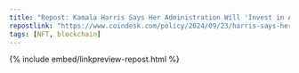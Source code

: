 ```yaml
---
title: "Repost: Kamala Harris Says Her Administration Will 'Invest in America's Future' Which Includes 'Digital Assets'"
repostlink: "https://www.coindesk.com/policy/2024/09/23/harris-says-her-white-house-will-invest-in-americas-future-which-includes-digital-assets/"
tags: [NFT, blockchain]
---
```


{% include embed/linkpreview-repost.html %}

